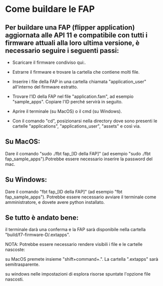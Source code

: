 # Come buildare le FAP
## Per buildare una FAP (flipper application) aggiornata alle API 11 e compatibile con tutti i firmware attuali alla loro ultima versione, è necessario seguire i seguenti passi:

- Scaricare il firmware condiviso qui:.

- Estrarre il firmware e trovare la cartella che contiene molti file.

- Inserire i file della FAP in una cartella chiamata "application_user" all'interno del firmware estratto.

- Trovare l'ID della FAP nel file "application.fam", ad esempio "sample_apps". Copiare l'ID perché servirà in seguito.

- Aprire il terminale (su MacOS) o il cmd (su Windows).

- Con il comando "cd", posizionarsi nella directory dove sono presenti le cartelle "applications", "applications_user", "assets" e così via.

## Su MacOS:

Dare il comando "sudo ./fbt fap_[ID della FAP]" (ad esempio "sudo ./fbt fap_sample_apps").Potrebbe essere necessario inserire la password del mac.

## Su Windows:

Dare il comando "fbt fap_[ID della FAP]" (ad esempio "fbt fap_sample_apps"). Potrebbe essere necessario avviare il terminale come amministratore, e dovete avere python installato.

## Se tutto è andato bene:
il terminale darà una conferma e la FAP sarà disponibile nella cartella "build/f7-firmware-D/.extapps".

NOTA: Potrebbe essere necessario rendere visibili i file e le cartelle nascoste:

su MacOS premete insieme "shift+command+.". La cartella ".extapps" sarà semitrasparente.

su windows nelle impostazioni di esplora risorse spuntate l'opzione file nascosti.

